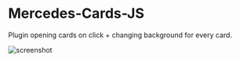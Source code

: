 # Mercedes-Cards-JS
 
 
 Plugin opening cards on click + changing background for every card.
 
 <img src="https://github.com/mccuyper/Vladilen-JS/blob/main/Cards%20sources/Screenshot%202021-09-28%20170756.jpg" alt="screenshot">
 
 
